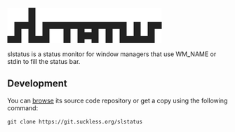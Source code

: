 ![slstatus](slstatus.svg)

slstatus is a status monitor for window managers that use WM\_NAME or stdin to
fill the status bar.

Development
-----------
You can [browse](//git.suckless.org/slstatus) its source code repository or get
a copy using the following command:

	git clone https://git.suckless.org/slstatus
